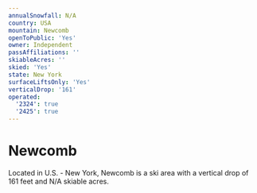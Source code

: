 ```yaml
---
annualSnowfall: N/A
country: USA
mountain: Newcomb
openToPublic: 'Yes'
owner: Independent
passAffiliations: ''
skiableAcres: ''
skied: 'Yes'
state: New York
surfaceLiftsOnly: 'Yes'
verticalDrop: '161'
operated:
  '2324': true
  '2425': true
---
```



# Newcomb

Located in U.S. - New York, Newcomb is a ski area with a vertical drop of 161 feet and N/A skiable acres.
